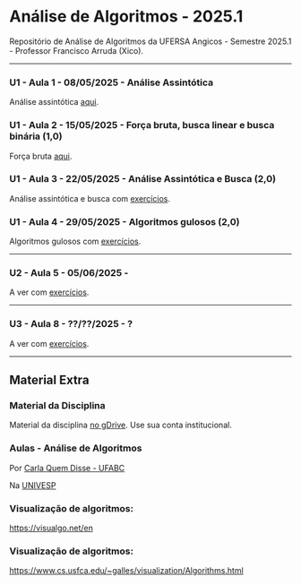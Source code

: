 # Análise de Algoritmos - 2025.1

Repositório de Análise de Algoritmos da UFERSA Angicos - Semestre 2025.1 - Professor Francisco Arruda (Xico).

---

### U1 - Aula 1 - 08/05/2025 - Análise Assintótica

Análise assintótica [aqui](unidade1/aula1).


### U1 - Aula 2 - 15/05/2025 - Força bruta, busca linear e busca binária (1,0)

Força bruta [aqui](unidade1/aula2).

### U1 - Aula 3 - 22/05/2025 - Análise Assintótica e Busca (2,0)

Análise assintótica e busca com [exercícios](unidade1/aula3).

### U1 - Aula 4 - 29/05/2025 - Algoritmos gulosos (2,0)

Algoritmos gulosos com [exercícios](unidade1/aula4).

---

### U2 - Aula 5 - 05/06/2025 - 

A ver com [exercícios](unidade2/aula5).

---

### U3 - Aula 8 - ??/??/2025 - ?

A ver com [exercícios](unidade1/aulaX).

---

## Material Extra

### Material da Disciplina

Material da disciplina [no gDrive](https://drive.google.com/open?id=18zo72s1Jhv8IbED_gvbLMD9umGDsjFZ2). Use sua conta institucional.

### Aulas - Análise de Algoritmos

Por [Carla Quem Disse - UFABC](https://www.youtube.com/playlist?list=PLncEdvQ20-mgGanwuFczm-4IwIdIcIiha)

Na [UNIVESP](https://www.youtube.com/playlist?list=PLxI8Can9yAHf0301dOCgw8a2U_G3UcOjh)

### Visualização de algoritmos:
https://visualgo.net/en

### Visualização de algoritmos:
https://www.cs.usfca.edu/~galles/visualization/Algorithms.html
